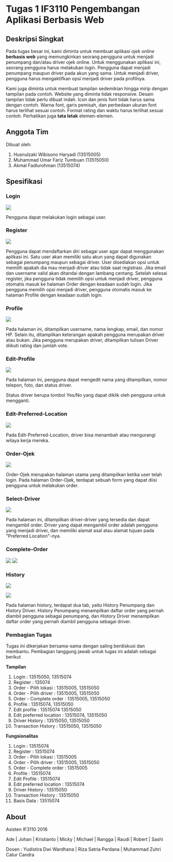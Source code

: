 # Tugas 1 IF3110 Pengembangan Aplikasi Berbasis Web

## Deskripsi Singkat

Pada tugas besar ini, kami diminta untuk membuat aplikasi *ojek online* **berbasis web** yang memungkinkan seorang pengguna untuk menjadi penumpang dan/atau driver ojek online. Untuk menggunakan aplikasi ini, seorang pengguna harus melakukan login. Pengguna dapat menjadi penumpang maupun driver pada akun yang sama. Untuk menjadi driver, pengguna harus mengaktifkan opsi menjadi driver pada profilnya.

Kami juga diminta untuk membuat tampilan sedemikian hingga mirip dengan tampilan pada contoh. Website yang diminta tidak responsive. Desain tampilan tidak perlu dibuat indah. Icon dan jenis font tidak harus sama dengan contoh. Warna font, garis pemisah, dan perbedaan ukuran font harus terlihat sesuai contoh. Format rating dan waktu harus terlihat sesuai contoh. Perhatikan juga **tata letak** elemen-elemen.

## Anggota Tim

Dibuat oleh:
1. Husnulzaki Wibisono Haryadi 	(13515005)
2. Muhammad Umar Fariz Tumbuan 	(13515050)
3. Akmal Fadlurohman			(13515074)

## Spesifikasi

### Login

![](mocks/login.JPG)

Pengguna dapat melakukan login sebagai user.

### Register

![](mocks/sign_up.JPG)

Pengguna dapat mendaftarkan diri sebagai user agar dapat menggunakan aplikasi ini. Satu user akan memiliki satu akun yang dapat digunakan sebagai penumpang maupun sebagai driver. User disediakan opsi untuk memilih apakah dia mau menjadi driver atau tidak saat registrasi. Jika email dan username valid akan ditandai dengan lambang centang. Setelah selesai register, jika pengguna tidak memilih opsi untuk menjadi driver, pengguna otomatis masuk ke halaman Order dengan keadaan sudah login. Jika pengguna memilih opsi menjadi driver, pengguna otomatis masuk ke halaman Profile dengan keadaan sudah login.

### Profile

![](mocks/profile.JPG)

Pada halaman ini, ditampilkan username, nama lengkap, email, dan nomor HP. Selain itu, ditampilkan keterangan apakah pengguna merupakan driver atau bukan. Jika pengguna merupakan driver, ditampilkan tulisan Driver diikuti rating dan jumlah vote.

### Edit-Profile

![](mocks/edit_profile.JPG)

Pada halaman ini, pengguna dapat mengedit nama yang ditampilkan, nomor telepon, foto, dan status driver.

Status driver berupa tombol Yes/No yang dapat diklik oleh pengguna untuk mengganti.

### Edit-Preferred-Location

![](mocks/edit_pref_location.JPG)

Pada Edit-Preferred-Location, driver bisa menambah atau mengurangi wilaya kerja mereka.

### Order-Ojek

![](mocks/order_location.JPG)

Order-Ojek merupakan halaman utama yang ditampilkan ketika user telah login. Pada halaman Order-Ojek, terdapat sebuah form yang dapat diisi pengguna untuk melakukan order.

### Select-Driver

![](mocks/order_driver.JPG)

Pada halaman ini, ditampilkan driver-driver yang tersedia dan dapat mengambil order. Driver yang dapat mengambil order adalah pengguna yang menjadi driver, dan memiliki alamat asal atau alamat tujuan pada "Preferred Location"-nya.

### Complete-Order

![](mocks/order_complete1.JPG)
![](mocks/order_complete2.JPG)


### History

![](mocks/order_history.JPG)

![](mocks/driver_history.JPG)

Pada halaman history, terdapat dua tab, yaitu History Penumpang dan History Driver. History Penumpang menampilkan daftar order yang pernah diambil pengguna sebagai penumpang, dan History Driver menampilkan daftar order yang pernah diambil pengguna sebagai driver.

### Pembagian Tugas
Tugas ini dikerjakan bersama-sama dengan saling berdiskusi dan membantu. Pembagian tanggung jawab untuk tugas ini adalah sebagai berikut

**Tampilan**
1. Login : 13515050, 13515074
2. Register : 135074
3. Order - Pilih lokasi : 13515005, 13515050
4. Order - Pilih driver : 13515005, 13515050
5. Order - Complete order : 13515005, 13515050
6. Profile : 13515074, 13515050
7. Edit profile : 13515074 13515050
8. Edit preferred location : 13515074, 13515050
9. Driver History : 13515050, 13515050
10. Transaction History : 13515050, 13515050

**Fungsionalitas**
1. Login : 13515074
2. Register : 13515074
3. Order - Pilih lokasi : 13515005
4. Order - Pilih driver : 13515005, 13515050
5. Order - Complete order : 13515005
6. Profile : 13515074
7. Edit Profile : 13515074
8. Edit preferred location : 13515074
9. Driver History : 13515050
10. Transaction History : 13515050
11. Basis Data : 13515074

## About

Asisten IF3110 2016

Ade | Johan | Kristianto | Micky | Michael | Rangga | Raudi | Robert | Sashi 

Dosen : Yudistira Dwi Wardhana | Riza Satria Perdana | Muhammad Zuhri Catur Candra


